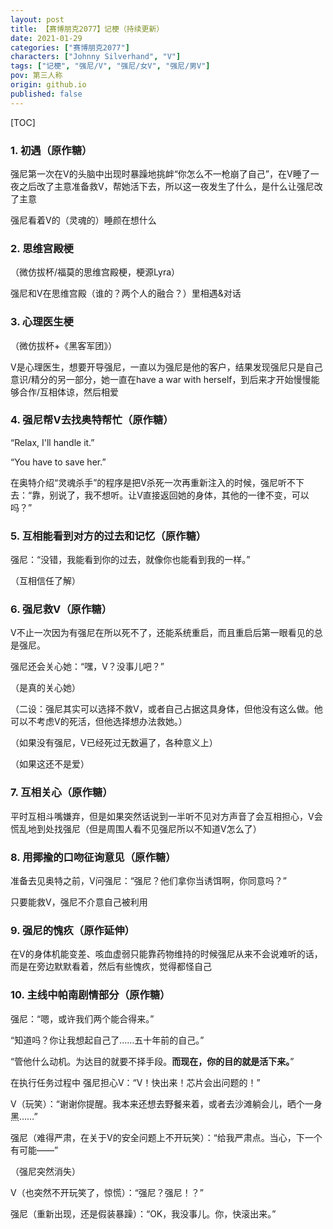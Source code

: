 ```yaml
---
layout: post
title: 【赛博朋克2077】记梗（持续更新）
date: 2021-01-29
categories: ["赛博朋克2077"]
characters: ["Johnny Silverhand", "V"]
tags: ["记梗", "强尼/V", "强尼/女V", "强尼/男V"]
pov: 第三人称
origin: github.io
published: false
---
```


[TOC]

### 1. 初遇（原作糖）

强尼第一次在V的头脑中出现时暴躁地挑衅“你怎么不一枪崩了自己”，在V睡了一夜之后改了主意准备救V，帮她活下去，所以这一夜发生了什么，是什么让强尼改了主意

强尼看着V的（灵魂的）睡颜在想什么

### 2. 思维宫殿梗

（微仿拔杯/福莫的思维宫殿梗，梗源Lyra）

强尼和V在思维宫殿（谁的？两个人的融合？）里相遇&对话

### 3. 心理医生梗

（微仿拔杯+《黑客军团》）

V是心理医生，想要开导强尼，一直以为强尼是他的客户，结果发现强尼只是自己意识/精分的另一部分，她一直在have a war with herself，到后来才开始慢慢能够合作/互相体谅，然后相爱

### 4. 强尼帮V去找奥特帮忙（原作糖）

“Relax, I'll handle it.”

“You have to save her.”

在奥特介绍“灵魂杀手”的程序是把V杀死一次再重新注入的时候，强尼听不下去：“靠，别说了，我不想听。让V直接返回她的身体，其他的一律不变，可以吗？”

### 5. 互相能看到对方的过去和记忆（原作糖）

强尼：“没错，我能看到你的过去，就像你也能看到我的一样。”

（互相信任了解）

### 6. 强尼救V（原作糖）

V不止一次因为有强尼在所以死不了，还能系统重启，而且重启后第一眼看见的总是强尼。

强尼还会关心她：“嘿，V？没事儿吧？”

（是真的关心她）

（二设：强尼其实可以选择不救V，或者自己占据这具身体，但他没有这么做。他可以不考虑V的死活，但他选择想办法救她。）

（如果没有强尼，V已经死过无数遍了，各种意义上）

（如果这还不是爱）

### 7. 互相关心（原作糖）

平时互相斗嘴嫌弃，但是如果突然话说到一半听不见对方声音了会互相担心，V会慌乱地到处找强尼（但是周围人看不见强尼所以不知道V怎么了）

### 8. 用揶揄的口吻征询意见（原作糖）

准备去见奥特之前，V问强尼：“强尼？他们拿你当诱饵啊，你同意吗？”

只要能救V，强尼不介意自己被利用

### 9. 强尼的愧疚（原作延伸）

在V的身体机能变差、咳血虚弱只能靠药物维持的时候强尼从来不会说难听的话，而是在旁边默默看着，然后有些愧疚，觉得都怪自己

### 10. 主线中帕南剧情部分（原作糖）

强尼：“嗯，或许我们两个能合得来。”

“知道吗？你让我想起自己了……五十年前的自己。”

“管他什么动机。为达目的就要不择手段。**而现在，你的目的就是活下来。**”

在执行任务过程中 强尼担心V：“V！快出来！芯片会出问题的！”

V（玩笑）：“谢谢你提醒。我本来还想去野餐来着，或者去沙滩躺会儿，晒个一身黑……”

强尼（难得严肃，在关于V的安全问题上不开玩笑）：“给我严肃点。当心，下一个有可能——”

（强尼突然消失）

V（也突然不开玩笑了，惊慌）：“强尼？强尼！？”

强尼（重新出现，还是假装暴躁）：“OK，我没事儿。你，快滚出来。”